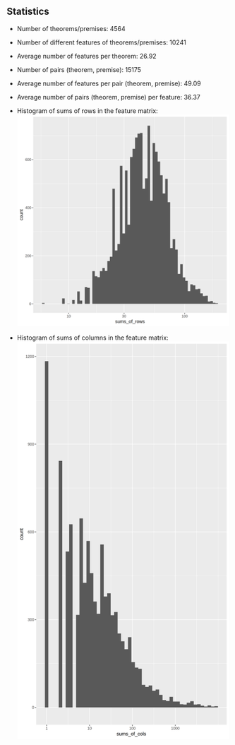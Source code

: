 ## Statistics

* Number of theorems/premises:  4564
* Number of different features of theorems/premises: 10241
* Average number of features per theorem: 26.92
* Number of pairs (theorem, premise): 15175
* Average number of features per pair (theorem, premise): 49.09
* Average number of pairs (theorem, premise) per feature: 36.37


* Histogram of sums of rows in the feature matrix:
![Sums of rows in feature matrix](sums_of_rows.png)

* Histogram of sums of columns in the feature matrix:
![Sums of columns in feature matrix](sums_of_cols.png)

